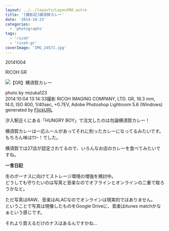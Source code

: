 ```yaml
---
layout: ../../layouts/LayoutMd.astro
title: '[撮影記]横須賀カレー'
date: '2014-10-23'
categories:
  - 'photographs'
tags:
  - 'ricoh'
  - 'ricoh-gr'
coverImage: 'IMG_24571.jpg'
---
```


20141004

RICOH GR

![【GR】横須賀カレー](/archive/images/15548735006_0f0870a928_b.jpg)

photo by mizuka123  
2014:10:04 13:14:33撮影 RICOH IMAGING COMPANY, LTD. GR, 18.3 mm, f4.0, ISO 800, 1/40sec, +0.7EV, Adobe Photoshop Lightroom 5.6 (Windows)  
generated by [FlickURL](https://itunes.apple.com/jp/app/flickurl/id817330241?mt=8)

汐入駅近くにある「HUNGRY BOY」で注文したのは勿論横須賀カレー！

横須賀カレーは一応ルールがあってそれに則ったカレーになってるみたいです。  
もちろん味はｳﾏｰ！でした。

横須賀では27店が認定されてるので、いろんなお店のカレーを食べてみたいですね。

**一言日記**

冬のボーナスに向けてストレージ環境の増強を検討中。  
どうしても守りたいのは写真と音楽なのでオフラインとオンラインの二重で取ろうかなと。

ただ写真はRAW、音楽はALACなのでオンラインは現実的ではありません。  
ということで写真は現像したものをGoogle Driveに、音楽はitunes matchかなぁという感じです。

それより買えるだけのナスはあるんですかね…

